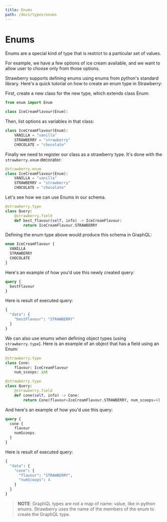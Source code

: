 ```yaml
---
title: Enums
path: /docs/types/enums
---
```


# Enums

Enums are a special kind of type that is restrict to a particular set of values.

For example, we have a few options of ice cream available, and we want to allow
user to choose only from those options.

Strawberry supports defining enums using enums from python's standard library.
Here's a quick tutorial on how to create an enum type in Strawberry:

First, create a new class for the new type, which extends class Enum:

```python
from enum import Enum

class IceCreamFlavour(Enum):
```

Then, list options as variables in that class:

```python
class IceCreamFlavour(Enum):
    VANILLA = "vanilla"
    STRAWBERRY = "strawberry"
    CHOCOLATE = "chocolate"
```

Finally we need to register our class as a strawberry type. It's done with the
`strawberry.enum` decorator:

```python
@strawberry.enum
class IceCreamFlavour(Enum):
    VANILLA = "vanilla"
    STRAWBERRY = "strawberry"
    CHOCOLATE = "chocolate"
```

Let's see how we can use Enums in our schema.

```python
@strawberry.type
class Query:
    @strawberry.field
    def best_flavour(self, info) -> IceCreamFlavour:
        return IceCreamFlavour.STRAWBERRY
```

Defining the enum type above would produce this schema in GraphQL:

```graphql
enum IceCreamFlavour {
  VANILLA
  STRAWBERRY
  CHOCOLATE
}
```

Here's an example of how you'd use this newly created query:

```graphql
query {
  bestFlavour
}
```

Here is result of executed query:

```graphql
{
  "data": {
    "bestFlavour": "STRAWBERRY"
  }
}
```

We can also use enums when defining object types (using `strawberry.type`).
Here is an example of an object that has a field using an Enum:

```python
@strawberry.type
class Cone:
    flavour: IceCreamFlavour
    num_scoops: int

@strawberry.type
class Query:
    @strawberry.field
    def cone(self, info) -> Cone:
        return Cone(flavour=IceCreamFlavour.STRAWBERRY, num_scoops=4)
```

And here's an example of how you'd use this query:

```graphql
query {
  cone {
    flavour
    numScoops
  }
}
```

Here is result of executed query:

```graphql
{
  "data": {
    "cone": {
      "flavour": "STRAWBERRY",
      "numScoops": 4
    }
  }
}
```

> **NOTE**: GraphQL types are not a map of name: value, like in python enums.
> Strawberry uses the name of the members of the enum to create the GraphQL
> type.

<AdditionalResources
  title="Enums"
  spec="https://spec.graphql.org/June2018/#sec-Enums"
  graphqlDocs="https://graphql.org/learn/schema/#enumeration-types"
/>
